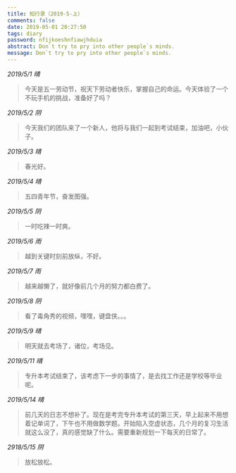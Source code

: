 ```yaml
---
title: 知行录（2019-5-上）
comments: false
date: 2019-05-01 20:27:50
tags: diary
password: nfijkoeshnfiawjhduia
abstract: Don`t try to pry into other people`s minds.
message: Don`t try to pry into other people`s minds.
---
```

*2019/5/1 晴*

> 今天是五一劳动节，祝天下劳动者快乐，掌握自己的命运。今天体验了一个不玩手机的挑战，准备好了吗？

*2019/5/2 阴*

> 今天我们的团队来了一个新人，他将与我们一起到考试结束，加油吧，小伙子。

*2019/5/3 晴*

> 春光好。

*2019/5/4 晴*

> 五四青年节，奋发图强。

*2019/5/5 阴*

> 一时吃辣一时爽。

*2019/5/6 雨*

> 越到关键时刻前放纵，不好。

*2019/5/7 雨*

> 越来越懒了，就好像前几个月的努力都白费了。

*2019/5/8 阴*

> 看了毒角秀的视频，嘿嘿，键盘侠。。。

*2019/5/9 晴*

> 明天就去考场了，诸位，考场见。

*2019/5/11 晴*

> 专升本考试结束了，该考虑下一步的事情了，是去找工作还是学校等毕业呢。

*2019/5/14 晴*

> 前几天的日志不想补了。现在是考完专升本考试的第三天，早上起来不用想着记单词了，下午也不用做数学题。开始陷入空虚状态，几个月的复习生活就这么没了，真的感觉缺了什么。需要重新规划一下每天的日常了。

*2918/5/15 阴*

> 放松放松。